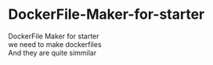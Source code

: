# DockerFile-Maker-for-starter
DockerFile Maker for starter   
we need to make dockerfiles   
And they are quite simmilar   
